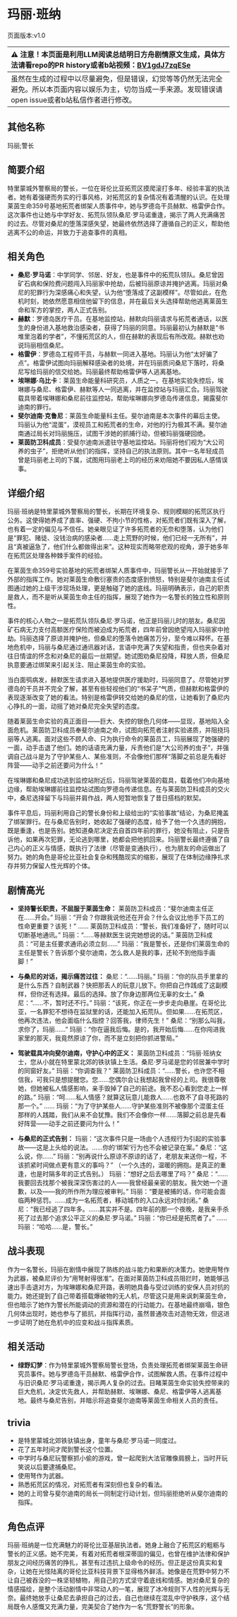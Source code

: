 # 玛丽·班纳
页面版本:v1.0
 

| :warning: 注意！本页面是利用LLM阅读总结明日方舟剧情原文生成，具体方法请看repo的PR history或者b站视频：[BV1gdJ7zqESe](https://www.bilibili.com/video/BV1gdJ7zqESe/)         |
|:----------------------------|
| 虽然在生成的过程中以尽量避免，但是错误，幻觉等等仍然无法完全避免。所以本页面内容以娱乐为主，切勿当成一手来源。发现错误请open issue或者b站私信作者进行修改。|



## 其他名称
玛丽;警长
## 简要介绍
特里蒙城外警察局的警长，一位在哥伦比亚拓荒区摸爬滚打多年、经验丰富的执法者。她有着强硬而务实的行事风格，对拓荒区的复杂情况有着清醒的认识。在处理莱茵生命359号基地拓荒者绑架人质事件中，她与罗德岛干员赫默、格雷伊合作。这次事件也让她与中学好友、拓荒队领队桑尼·罗马诺重逢，揭示了两人充满痛苦的过去。尽管对桑尼的堕落深感失望，她最终依然选择了遵循自己的正义，帮助他逃离不公的命运，并致力于追查事件的真相。
## 相关角色
-   **桑尼·罗马诺**：中学同学、邻居、好友，也是事件中的拓荒队领队。桑尼曾因矿石病和保险费问题闯入玛丽家中抢劫，后被玛丽原谅并掩护逃离。玛丽对桑尼的犯罪行为深感痛心和失望，认为他“堕落成了这副模样”。尽管如此，在危机时刻，她依然愿意相信他留下的信息，并在最后关头选择帮助他逃离莱茵生命和军方的掌控，两人正式告别。
-   **赫默**：罗德岛医疗干员。在基地监控站，赫默向玛丽请求与拓荒者通话，以医生的身份进入基地救治感染者，获得了玛丽的同意。玛丽最初认为赫默是“书堆里泡着的学者”，不懂拓荒区的人，但在赫默的表现后有所改观。赫默也劝说玛丽相信桑尼。
-   **格雷伊**：罗德岛工程师干员，与赫默一同进入基地。玛丽认为他“太好骗了点”。格雷伊试图向玛丽解释感染者的处境，并在玛丽质问桑尼下落时，将桑尼写给玛丽的信交给她。玛丽最终帮助格雷伊等人逃离基地。
-   **埃琳娜·乌比卡**：莱茵生命能量科研究员，人质之一。在基地实验失控后，埃琳娜与桑尼、格雷伊、赫默等人一同逃离，并在监控站与玛丽汇合。玛丽驾驶载具带着埃琳娜和桑尼前往监控站，帮助埃琳娜向罗德岛传递信息，揭露斐尔迪南的罪行。
-   **斐尔迪南·克鲁尼**：莱茵生命能量科主任。斐尔迪南是本次事件的幕后主使。玛丽认为他“混蛋”，漠视员工和拓荒者的生命，对他的行为极其不满。斐尔迪南通过局长对玛丽施压，试图干涉她的抓捕行动，但被玛丽强硬回绝。
-   **莱茵防卫科成员**：受斐尔迪南派遣驻守基地监控站。玛丽将他们视为“大公司养的虫子”，拒绝听从他们的指挥，坚持自己的执法原则。其中一名年轻成员曾是玛丽老上司的下属，试图用玛丽老上司的经历来劝阻她不要因私人感情误事。
## 详细介绍
玛丽·班纳是特里蒙城外警察局的警长，长期在环境复杂、规则模糊的拓荒区执行公务。这使得她养成了直率、强硬、不拘小节的性格，对拓荒者们既有深入了解，也有着一定的偏见与不信任。她亲眼见证了许多拓荒者的无奈和堕落，认为他们是“罪犯、赌徒、没钱治病的感染者......走上荒野的时候，他们已经一无所有”，并且“真被逼急了，他们什么都做得出来”。这种现实而略带悲观的视角，源于她多年在拓荒区处理各种棘手案件的经验。

在莱茵生命359号实验基地的拓荒者绑架人质事件中，玛丽警长从一开始就接手了外部的指挥工作。她对莱茵生命敷衍塞责的态度感到愤怒，特别是斐尔迪南主任试图通过她的上级干涉现场处理，更是触碰了她的底线。玛丽明确表示，自己的职责是救人，而不是听从莱茵生命主任的指挥，展现了她作为一名警长的独立性和原则性。

事件的核心人物之一是拓荒队领队桑尼·罗马诺，他正是玛丽儿时的朋友。桑尼因矿石病无力支付高额医疗保险而被迫成为拓荒者，四年前曾因绝望闯入玛丽家中抢劫。玛丽选择了原谅并掩护他，但桑尼的堕落令她痛苦万分，至今难以释怀。在基地危机中，玛丽与桑尼通过通讯器对话，言语中充满了失望和指责，但也夹杂着对往日情谊的怀念和对桑尼的最后一丝期望。她试图劝桑尼投降，释放人质，但桑尼执意要通过绑架来引起关注、阻止莱茵生命的实验。

当白面鸮病发，赫默医生请求进入基地提供医疗援助时，玛丽同意了。尽管她对罗德岛的干员并不完全了解，甚至有些轻视他们的“书呆子”气质，但赫默和格雷伊的表现逐渐改变了她的看法。特别是格雷伊转交给她的桑尼的信，让她看到了桑尼内心挣扎的一面，动摇了她对桑尼完全失望的态度。

随着莱茵生命实验的真正面目——巨大、失控的银色几何体——显现，基地陷入全面危机。莱茵防卫科成员奉斐尔迪南之命，试图向拓荒者注射实验递质，并阻挠玛丽等人逃离。面对这些不顾人命、只为执行命令的莱茵员工，玛丽展现了她强硬的一面，动手击退了他们。她的话语充满力量，斥责他们是“大公司养的虫子”，并强调自己战斗是为了守护某些人、某些准则，不会像他们那样“落脚之前总是先看好阵营——动手之前还要问为什么！”

在埃琳娜和桑尼成功逃到监控站附近后，玛丽驾驶莱茵的载具，载着他们冲向基地边缘，帮助埃琳娜前往监控站试图向罗德岛传递信息。在与莱茵防卫科成员的交火中，桑尼选择留下与玛丽并肩作战，两人短暂地恢复了昔日搭档的默契。

事件平息后，玛丽利用自己的警长身份和上级给出的“实验事故”结论，为桑尼掩盖了绑架罪行。在与桑尼告别时，她收起了强硬的态度，给予了他一个久违的拥抱，既是重逢，也是告别。她知道桑尼决定去自首四年前的罪行，她没有阻止，只是告诉他，如果再次犯罪，无论逃到哪里，她都会把他抓回来。玛丽警长最终遵循了自己内心的正义与情感，既执行了法律（尽管是变通执行），也为朋友的命运做出了努力。她的角色是哥伦比亚社会复杂和残酷现实的缩影，展现了在体制边缘挣扎求存并努力保留人性光辉的个体。
## 剧情高光
*   **坚持警长职责，不屈服于莱茵生命：**
    莱茵防卫科成员：“斐尔迪南主任正在......开会。”
    玛丽：“开会？你跟我说他还在开会？什么会议比他手下员工的性命更重要？该死！”
    ......
    莱茵防卫科成员：“警长，我们准备好了，随时可以切断基地通讯。”
    玛丽：“......等赫默医生说完她想说的话。”
    莱茵防卫科成员：“可是主任要求通讯必须立刻......”
    玛丽：“我是警长，还是你们莱茵生命的主任是警长？告诉那个斐尔迪南，怎么救人是我的事，还轮不到他指手画脚！”

*   **与桑尼的对话，揭示痛苦过往：**
    桑尼：“......玛丽。”
    玛丽：“你的队员手里拿的是什么东西？自制武器？快把那丢人的玩意儿放下。你把自己作践成了这副模样，但你还有选择。最后的选择。放了你身边那两位无辜的女士。”
    桑尼：“......不，暂时还不行。”
    玛丽：“该死，你正在一步步走向悬崖。在哥伦比亚，一名罪犯不想待在监狱里的话，还能加入拓荒队。但如果......在拓荒区，他再次违法，他会面临什么指控？回答我，律师先生！”
    桑尼：“别那么叫我，求你了，玛丽......”
    玛丽：“你在逼我后悔。是的，我开始后悔......在你闯进我家里的那天，我竟然原谅了你，而不是立刻把你抓进警局。”

*   **驾驶载具冲向斐尔迪南，守护心中的正义：**
    莱茵防卫科成员：“玛丽·班纳女士，您从小就在特里蒙北郊的铁驮镇上生活。桑尼·罗马诺是您的邻居兼中学时的同窗好友。”
    玛丽：“你调查我？”
    莱茵防卫科成员：“......警长，也许您不相信我，可我只是想提醒您。您......您偶尔会让我想起我曾经的上司。我很尊敬她，但她被私人情感影响，亲手毁掉了自己的前途。我不忍心看到您走上一样的路。”
    玛丽：“呵......私人情感？就算这玩意儿能救人......也救不了自寻死路的那一个。”
    ......
    玛丽：“为了守护某些人......守护某些准则不被像那个混蛋主任那样的人践踏，我们从来不会犹豫。我们不会像你一样......落脚之前总是先看好阵营——动手之前还要问为什么！”

*   **与桑尼的正式告别：**
    玛丽：“这次事件只是一场由个人违规行为引起的实验事故——这是上头给的说法。......你的‘绑架’行为也不会被记录在案。”
    桑尼：“这么说，你......”
    玛丽：“别再说什么原谅不原谅的话了，老朋友来送你一程，不该抓紧时间做点更有意义的事吗？”
    （一个久违的，温暖的拥抱。是真正的重逢，也是时隔多年的正式告别。）
    玛丽：“想好之后去哪里了吗？”
    桑尼：“......我要回去找那个被我深深伤害过的人——我曾经最亲密的朋友。我欠她一个道歉，以及——我的所作所为理应被审判。”
    玛丽：“要是被捕的话，你可能会面临两种惩罚。......成为一名拓荒者，移动城市的入口永远对你封闭。”
    桑尼：“我已经逃了四年多。......其实并不是。四年前的那一个夜晚，是我亲手杀死了过去那个追求公平正义的桑尼·罗马诺。”
    玛丽：“你已经是拓荒者了。”
    ......
    玛丽：“哈哈......是，警长。”
## 战斗表现
作为一名警长，玛丽在剧情中展现了熟练的战斗能力和果断的决策力。她使用弩作为武器，被桑尼评价为“用弩射得很准”。在面对莱茵防卫科成员阻拦时，她能够迅速出手击退对方，为埃琳娜和桑尼开路，表明她具备与受过训练的安保人员对抗的能力。她还提到了自己带着搭载爆破物的无人机，尽管这只是用来讽刺莱茵生命，但也暗示了她作为警长所能调动的资源和潜在的行动能力。在基地最终崩塌，银色几何体出现时，她也参与了抵抗，并指挥行动，虽然普通攻击对造物无效，但这进一步证明了她在危机中的应变和战斗指挥素质。
## 相关活动
-   **绿野幻梦**：作为特里蒙城外警察局警长登场，负责处理拓荒者绑架莱茵生命研究员事件。她与罗德岛干员赫默、格雷伊合作，试图解救人质。在事件过程中与旧识桑尼·罗马诺重逢，揭示两人复杂的过去。目睹莱茵生命实验失控带来的巨大危机，决定优先救人，并帮助赫默、埃琳娜、桑尼、格雷伊等人逃离基地。最终与桑尼告别，并暗示将追查斐尔迪南等莱茵生命相关人员的责任。
## trivia
*   是特里蒙城北郊铁驮镇出身，童年与桑尼·罗马诺一同度过。
*   花了五年时间才爬到警长这个位置。
*   中学时与桑尼玩警察抓小偷的游戏，曾一起爬到大法官雕像肩膀上，当时开玩笑说以后要逮捕桑尼。
*   使用弩作为武器。
*   熟悉拓荒区的情况，对拓荒者有深刻但也复杂的看法。
*   她的上司曾与斐尔迪南的局长一同制定行动计划，但玛丽拒绝听从斐尔迪南的指挥。
## 角色点评
玛丽·班纳是一位充满魅力的哥伦比亚基层执法者。她身上融合了拓荒区的粗粝与警长的正义感。她不完美，有着对拓荒者根深蒂固的偏见，也曾在维护法律和保护朋友之间经历痛苦的挣扎，甚至有过违抗上级命令的经历。但正是这份真实和复杂，让她在光怪陆离的哥伦比亚科技背景下显得格外鲜活。她像是在荒野中努力不让自己被吞没的一株坚韧植物，用自己的方式坚守着底线和情感。她对桑尼复杂的情感描绘，是整个活动剧情中非常动人的一笔，展现了冰冷规则下人性的光辉与无奈。最终她放手让桑尼去承担自己的过去，自己也继续在混乱中守护秩序，这个结局既令人感慨又充满力量，完美契合了她作为一名“荒野警长”的形象。